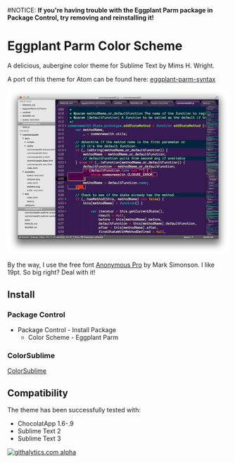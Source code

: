 #NOTICE:
**If you're having trouble with the Eggplant Parm package in Package Control, try removing and reinstalling it!**

# Eggplant Parm Color Scheme

A delicious, aubergine color theme for Sublime Text by Mims H. Wright.

A port of this theme for Atom can be found here: [eggplant-parm-syntax](https://github.com/mimshwright/eggplant-parm-syntax)

![Screenshot](http://github.com/mimshwright/sublime-eggplant-parm/raw/master/screenshot.png)

By the way, I use the free font [Anonymous Pro](http://www.marksimonson.com/fonts/view/anonymous-pro) by Mark Simonson. I like 19pt. So big right? Deal with it!

## Install

### Package Control

- Package Control - Install Package
	- Color Scheme - Eggplant Parm

### ColorSublime

[ColorSublime](http://colorsublime.com/?q=eggplant+parm)

## Compatibility

The theme has been successfully tested with:

* ChocolatApp 1.6-.9
* Sublime Text 2
* Sublime Text 3

<!-- GA Tracker -->
[![githalytics.com alpha](https://cruel-carlota.pagodabox.com/7233c82c279bb93ddfcb6f3af7a2360f "githalytics.com")](http://githalytics.com/mimshwright/sublime-eggplant-parm)
